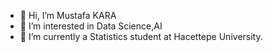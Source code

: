 - 👋 Hi, I’m  Mustafa KARA
- 👀 I’m interested in Data Science,AI
- 🦌 I’m currently a Statistics student at Hacettepe University.

